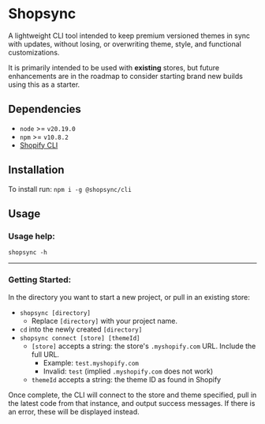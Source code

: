 # Shopsync
A lightweight CLI tool intended to keep premium versioned themes in sync with updates, without losing, or overwriting theme, style, and functional customizations.

It is primarily intended to be used with **existing** stores, but future enhancements are in the roadmap to consider starting brand new builds using this as a starter.

## Dependencies
 - `node` >= `v20.19.0`
 - `npm` >= `v10.8.2`
 - [Shopify CLI](https://shopify.dev/docs/api/shopify-cli)

## Installation
To install run: `npm i -g @shopsync/cli`


## Usage

### Usage help:

`shopsync -h`

---

### Getting Started:
In the directory you want to start a new project, or pull in an existing store:

- `shopsync [directory]` 
  - Replace `[directory]` with your project name.
- `cd` into the newly created `[directory]`
- `shopsync connect [store] [themeId]`
  - `[store]` accepts a string: the store's `.myshopify.com` URL. Include the full URL.
    - Example: `test.myshopify.com`
    - Invalid: `test` (implied `.myshopify.com` does not work)
  - `themeId` accepts a string: the theme ID as found in Shopify

Once complete, the CLI will connect to the store and theme specified, pull in the latest code from that instance, and output success messages. If there is an error, these will be displayed instead.
